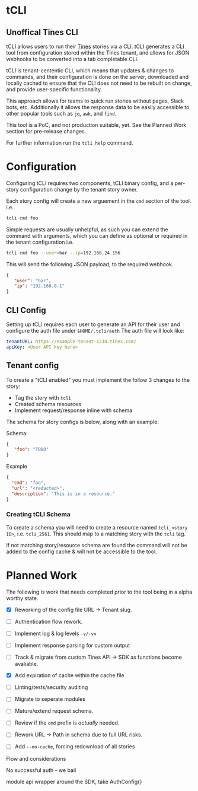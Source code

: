 # tCLI
## Unoffical Tines CLI

tCLI allows users to run their [Tines](tines.com) stories via a CLI. tCLI generates a CLI tool from configuration stored within the Tines tenant, and allows for JSON webhooks to be converted into a tab completable CLI.

tCLI is tenant-cententic CLI,  which means that updates & changes to commands, and their configuration is done on the server, downloaded and locally cached to ensure that the CLI does not need to be rebuilt on change, and provide user-specific functionality.

This approach allows for teams to quick run stories without pages, Slack bots, etc. Additionally it allows the response data to be easily accessible to other popular tools such as `jq`, `awk`, and `find`.

This tool is a PoC, and not production suitable, yet. See the Planned Work section for pre-release changes.

For further information run the `tcli help` command.


# Configuration

Configuring tCLI requires two components, tCLI binary config, and a per-story configuration change by the tenant story owner.

Each story config will create a new arguement in the `cmd` section of the tool. i.e.

```sh
tcli cmd foo
```

Simple requests are usually unhelpful, as such you can extend the command with arguments, which you can define as optional or required in the tenant configuration i.e.

```sh
tcli cmd foo --user=bar --ip=192.168.24.156
```
This will send the following JSON payload, to the required webhook.
```json
{
   "user": "bar",
   "ip": "192.168.0.1"
}
```


## CLI Config
Setting up tCLI requires each user to generate an API for their user and configure the auth file under `$HOME/.tcli/auth`
The auth file will look like:
```yaml
tenantURL: https://example-tenant-1234.tines.com/
apiKey: <User API key here>
```

## Tenant config

To create a "tCLI enabled" you must implement the follow 3 changes to the story:
 - Tag the story with `tcli`
 - Created schema resources
 - Implement request/response inline with schema

The schema for story configs is below, along with an example:

Schema:
```json
{
   "foo": "TODO"
}
```

Example
```json
{
  "cmd": "foo",
  "url": "<redacted>",
  "description": "This is in a resource."
}
```

### Creating tCLI Schema
To create a schema you will need to create a resource named `tcli_<story ID>`, i.e. `tcli_2561`. This should map to a matching story with the `tcli` tag.

If not matching story/resource schema are found the command will not be added to the config cache & will not be accessible to the tool.


# Planned Work
The following is work that needs completed prior to the tool being in a alpha worthy state.

- [x] Reworking of the config file URL -> Tenant slug.
- [ ] Authentication flow rework. 
- [ ] Implement log & log levels `-v/-vv`
- [ ] Implement response parsing for custom output
- [ ] Track & migrate from custom Tines API -> SDK as functions become avaliable.
- [x] Add expiration of cache within the cache file
- [ ] Linting/tests/security auditing
- [ ] Migrate to seperate modules
- [ ] Mature/extend request schema.
- [ ] Review if the `cmd` prefix is *actually* needed.
- [ ] Rework URL -> Path in schema due to full URL risks.
- [ ] Add `--no-cache`, forcing redownload of all stories




Flow and considerations

No successful auth - we bail

module api wrapper around the SDK, take AuthConfig{}

